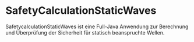 # SafetyCalculationStaticWaves
SafetycalculationStaticWaves ist eine Full-Java Anwendung zur Berechnung und Überprüfung der Sicherheit für statisch beanspruchte Wellen.
